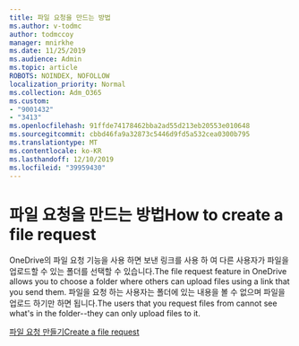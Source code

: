 ```yaml
---
title: 파일 요청을 만드는 방법
ms.author: v-todmc
author: todmccoy
manager: mnirkhe
ms.date: 11/25/2019
ms.audience: Admin
ms.topic: article
ROBOTS: NOINDEX, NOFOLLOW
localization_priority: Normal
ms.collection: Adm_O365
ms.custom:
- "9001432"
- "3413"
ms.openlocfilehash: 91ffde74178462bba2ad55d213eb20553e010648
ms.sourcegitcommit: cbbd46fa9a32873c5446d9fd5a532cea0300b795
ms.translationtype: MT
ms.contentlocale: ko-KR
ms.lasthandoff: 12/10/2019
ms.locfileid: "39959430"
---
```

# <a name="how-to-create-a-file-request"></a><span data-ttu-id="32482-102">파일 요청을 만드는 방법</span><span class="sxs-lookup"><span data-stu-id="32482-102">How to create a file request</span></span>

<span data-ttu-id="32482-103">OneDrive의 파일 요청 기능을 사용 하면 보낸 링크를 사용 하 여 다른 사용자가 파일을 업로드할 수 있는 폴더를 선택할 수 있습니다.</span><span class="sxs-lookup"><span data-stu-id="32482-103">The file request feature in OneDrive allows you to choose a folder where others can upload files using a link that you send them.</span></span> <span data-ttu-id="32482-104">파일을 요청 하는 사용자는 폴더에 있는 내용을 볼 수 없으며 파일을 업로드 하기만 하면 됩니다.</span><span class="sxs-lookup"><span data-stu-id="32482-104">The users that you request files from cannot see what's in the folder--they can only upload files to it.</span></span>

[<span data-ttu-id="32482-105">파일 요청 만들기</span><span class="sxs-lookup"><span data-stu-id="32482-105">Create a file request</span></span>](https://support.office.com/article/create-a-file-request-f54aa7f8-2589-4421-b351-d415fc3b83af)